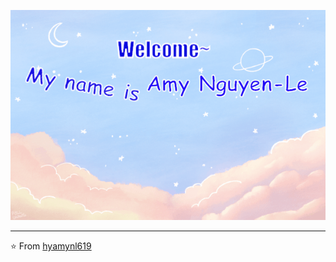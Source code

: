 ![About Me](https://raw.githubusercontent.com/hyamynl619/hyamynl619.github.io/master/img/gifntext-gif.gif)

---
⭐️ From [hyamynl619](https://github.com/hyamynl619)
